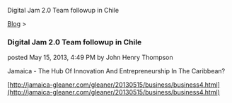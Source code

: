 Digital Jam 2.0 Team followup in Chile 

[Blog](../z-blog-1.html)‎ > ‎

### Digital Jam 2.0 Team followup in Chile

posted May 15, 2013, 4:49 PM by John Henry Thompson

Jamaica - The Hub Of Innovation And Entrepreneurship In The Caribbean?  
  
[http://jamaica-gleaner.com/gleaner/20130515/business/business4.html](http://jamaica-gleaner.com/gleaner/20130515/business/business4.html)  

